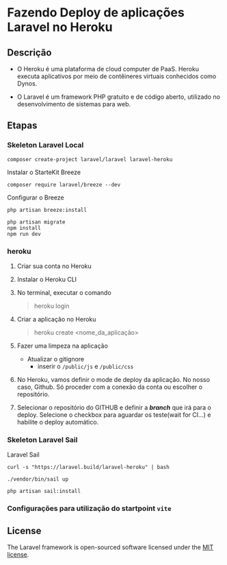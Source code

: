 # Fazendo Deploy de aplicações Laravel no Heroku

## Descrição

- O Heroku é uma plataforma de cloud computer de PaaS.  Heroku executa aplicativos por meio de contêineres virtuais conhecidos como Dynos.

- O Laravel é um framework PHP gratuito e de código aberto, utilizado no desenvolvimento de sistemas para web.


## Etapas

### Skeleton Laravel Local

```
composer create-project laravel/laravel laravel-heroku
```

Instalar o StarteKit Breeze

```
composer require laravel/breeze --dev
```

Configurar o Breeze

```
php artisan breeze:install
 
php artisan migrate
npm install
npm run dev
```

### heroku

1) Criar sua conta no Heroku
2) Instalar o Heroku CLI
3) No terminal, executar o comando
   > heroku login
4) Criar a aplicação no Heroku
   > heroku create <nome_da_aplicação>

5) Fazer uma limpeza na aplicação
   - Atualizar o gitignore
     - inserir o `/public/js` e `/public/css`

6) No Heroku, vamos definir o mode de deploy da aplicação. No nosso caso, Github. Só proceder com a conexão da conta ou escolher o repositório.

7) Selecionar o repositório do GITHUB e definir a ***branch*** que irá para o deploy. Selecione o checkbox para aguardar os teste(wait for CI...) e habilite o deploy automático.


### Skeleton Laravel Sail

Laravel Sail
```
curl -s "https://laravel.build/laravel-heroku" | bash

./vendor/bin/sail up

php artisan sail:install
```


### Configurações para utilização do startpoint `vite`






## License

The Laravel framework is open-sourced software licensed under the [MIT license](https://opensource.org/licenses/MIT).
